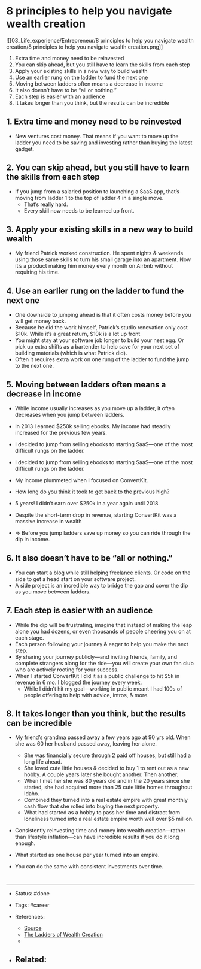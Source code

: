# 8 principles to help you navigate wealth creation
![[03_Life_experience/Entrepreneur/8 principles to help you navigate wealth creation/8 principles to help you navigate wealth creation.png]]
1. Extra time and money need to be reinvested
2. You can skip ahead, but you still have to learn the skills from each step
3. Apply your existing skills in a new way to build wealth
4. Use an earlier rung on the ladder to fund the next one
5. Moving between ladders often means a decrease in income
6. It also doesn’t have to be “all or nothing.”
7. Each step is easier with an audience
8. It takes longer than you think, but the results can be incredible


## 1. Extra time and money need to be reinvested
- New ventures cost money. That means if you want to move up the ladder you need to be saving and investing rather than buying the latest gadget.


## 2. You can skip ahead, but you still have to learn the skills from each step
- If you jump from a salaried position to launching a SaaS app, that’s moving from ladder 1 to the top of ladder 4 in a single move.
	- That’s really hard.
	- Every skill now needs to be learned up front.


## 3. Apply your existing skills in a new way to build wealth
- My friend Patrick worked construction. He spent nights & weekends using those same skills to turn his small garage into an apartment. Now it’s a product making him money every month on Airbnb without requiring his time.

## 4. Use an earlier rung on the ladder to fund the next one

- One downside to jumping ahead is that it often costs money before you will get money back. 
- Because he did the work himself, Patrick’s studio renovation only cost $10k. While it’s a great return, $10k is a lot up front
- You might stay at your software job longer to build your nest egg. Or pick up extra shifts as a bartender to help save for your next set of building materials (which is what Patrick did).
- Often it requires extra work on one rung of the ladder to fund the jump to the next one.

## 5. Moving between ladders often means a decrease in income
- While income usually increases as you move up a ladder, it often decreases when you jump between ladders.
- In 2013 I earned $250k selling ebooks. My income had steadily increased for the previous few years.
- I decided to jump from selling ebooks to starting SaaS—one of the most difficult rungs on the ladder.
- I decided to jump from selling ebooks to starting SaaS—one of the most difficult rungs on the ladder.
- My income plummeted when I focused on ConvertKit.
- How long do you think it took to get back to the previous high?
- 5 years! I didn’t earn over $250k in a year again until 2018.
- Despite the short-term drop in revenue, starting ConvertKit was a massive increase in wealth

- => Before you jump ladders save up money so you can ride through the dip in income.

## 6. It also doesn’t have to be “all or nothing.”
- You can start a blog while still helping freelance clients. Or code on the side to get a head start on your software project.
- A side project is an incredible way to bridge the gap and cover the dip as you move between ladders.

## 7. Each step is easier with an audience

- While the dip will be frustrating, imagine that instead of making the leap alone you had dozens, or even thousands of people cheering you on at each stage. 
- Each person following your journey & eager to help you make the next step.
- By sharing your journey publicly—and inviting friends, family, and complete strangers along for the ride—you will create your own fan club who are actively rooting for your success.
- When I started ConvertKit I did it as a public challenge to hit $5k in revenue in 6 mo. I blogged the journey every week.
	- While I didn’t hit my goal—working in public meant I had 100s of people offering to help with advice, intros, & more.

## 8. It takes longer than you think, but the results can be incredible

- My friend’s grandma passed away a few years ago at 90 yrs old. When she was 60 her husband passed away, leaving her alone.
	- She was financially secure through 2 paid off houses, but still had a long life ahead.
	- She loved cute little houses & decided to buy 1 to rent out as a new hobby. A couple years later she bought another. Then another.
	- When I met her she was 80 years old and in the 20 years since she started, she had acquired more than 25 cute little homes throughout Idaho.
	- Combined they turned into a real estate empire with great monthly cash flow that she rolled into buying the next property.
	- What had started as a hobby to pass her time and distract from loneliness turned into a real estate empire worth well over $5 million.

- Consistently reinvesting time and money into wealth creation—rather than lifestyle inflation—can have incredible results if you do it long enough.
- What started as one house per year turned into an empire.
- You can do the same with consistent investments over time.












# 

---
- Status: #done

- Tags: #career 

- References:
	- [Source](https://twitter.com/nathanbarry/status/1561316239594688512)
	- [The Ladders of Wealth Creation](https://twitter.com/nathanbarry/status/1505550476837732353)
	- 

- Related:
	- 
